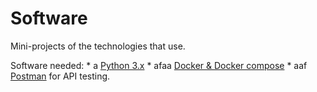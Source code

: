 # Software

Mini-projects of the technologies that use.

Software needed:
    * a [Python 3.x](https://www.anaconda.com/distribution/#download-section)
    * afaa [Docker & Docker compose](https://www.docker.com/products/docker-desktop)
    * aaf [Postman](https://www.getpostman.com/downloads/) for API testing.
  